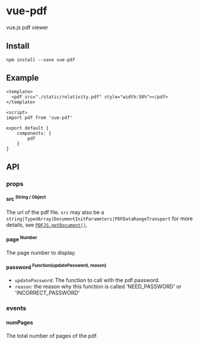 # vue-pdf
vue.js pdf viewer

## Install
```
npm install --save vue-pdf
```

## Example
```
<template>
  <pdf src="./static/relativity.pdf" style="width:50%"></pdf>
</template>

<script>
import pdf from 'vue-pdf'

export default {
	components: {
		pdf
	}
}
```

## API

### props

#### src <sup>String / Object<sup>
The url of the pdf file. `src` may also be a `string|TypedArray|DocumentInitParameters|PDFDataRangeTransport` for more details, see [`PDFJS.getDocument()`](https://github.com/mozilla/pdf.js/blob/master/src/display/api.js).

#### page <sup>Number<sup>
The page number to display.

#### password <sup>Function(updatePassword, reason)<sup>
  * `updatePassword`: The function to call with the pdf password.
  * `reason`: the reason why this function is called 'NEED_PASSWORD' or 'INCORRECT_PASSWORD'

### events

#### numPages
The total number of pages of the pdf.


